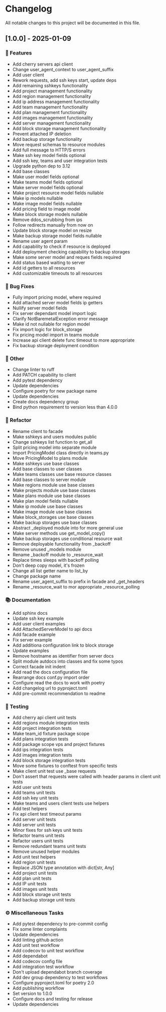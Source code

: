 # Changelog

All notable changes to this project will be documented in this file.

## [1.0.0] - 2025-01-09

### 🚀 Features

- Add cherry servers api client
- Change user_agent_context to user_agent_suffix
- Add user client
- Rework requests, add ssh keys start, update deps
- Add remaining sshkeys functionality
- Add project management functionality
- Add region management functionality
- Add ip address management functionality
- Add team management functionality
- Add plan management functionality
- Add images management functionality
- Add server management functionality
- Add block storage management functionality
- Prevent attached IP deletion
- Add backup storage functionality
- Move request schemas to resource modules
- Add full message to HTTP/S errors
- Make ssh key model fields optional
- Add ssh key, teams and user integration tests
- Upgrade python dep to 3.12
- Add base classes
- Make user model fields optional
- Make teams model fields optional
- Make server model fields optional
- Make project resource model fields nullable
- Make ip models nullable
- Make image model fields nullable
- Add pricing field to image model
- Make block storage models nullable
- Remove ddos_scrubbing from ips
- Follow redirects manually from now on
- Update block storage model on resize
- Make backup storage model fields nullable
- Rename user agent param
- Add capability to check if resource is deployed
- Add deployment checking capability to backup storages
- Make some server model and reques fields required
- Add status based waiting to server
- Add id getters to all resources
- Add customizable timeouts to all resources

### 🐛 Bug Fixes

- Fully import pricing model, where required
- Add attached server model fields ip getters
- Nullify server model fields
- Fix server dependant model import logic
- Clarify NotBaremetalException error message
- Make id not nullable for region model
- Fix import logic for block_storage
- Fix pricing model import in teams module
- Increase api client delete func timeout to more appropriate
- Fix backup storage deployment condition

### 💼 Other

- Change linter to ruff
- Add PATCH capability to client
- Add pytest dependency
- Update dependencies
- Configure poetry for new package name
- Update dependencies
- Create docs dependency group
- Bind python requirement to version less than 4.0.0

### 🚜 Refactor

- Rename client to facade
- Make sshkeys and users modules public
- Change sshkeys list function to get_all
- Split pricing model into separate module
- Import PricingModel class directly in teams.py
- Move PricingModel to plans module
- Make sshkeys use base classes
- Add base classes to user classes
- Make teams classes use base resource classes
- Add base classes to server module
- Make regions module use base classes
- Make projects module use base classes
- Make plans module use base classes
- Make plan model fields nullable
- Make ip module use base classes
- Make image module use base classes
- Make block_storages use base classes
- Make backup storages use base classes
- Abstract _deployed module into for more general use
- Make server methods use get_model_copy()
- Make backup storages use conditional resource wait
- Remove deployable functionality from _backoff
- Remove unused _models module
- Rename _backoff module to _resource_wait
- Replace times sleeps with backoff polling
- Don't deep copy model, it's frozen
- Change all list getter name to list_by
- Change package name
- Rename user_agent_suffix to prefix in facade and _get_headers
- Rename _resource_wait to mor appropriate _resource_polling

### 📚 Documentation

- Add sphinx docs
- Update ssh key example
- Add user client examples
- Add AttachedServerModel to api docs
- Add facade example
- Fix server example
- Add additiona configuration link to block storage
- Update examples
- Remove hostname as identifier from server docs
- Split module autdocs into classes and fix some typos
- Correct facade init indent
- Add read the docs configuration file
- Rearrange docs conf.py import order
- Configure read the docs to work with poetry
- Add changelog url to pyproject.toml
- Add pre-commit recommendation to readme

### 🧪 Testing

- Add cherry api client unit tests
- Add regions module integration tests
- Add project integration tests
- Make team_id fixture package scope
- Add plans integration tests
- Add package scope vps and project fixtures
- Add ips integration tests
- Add images integration tests
- Add block storage integration tests
- Move some fixtures to conftest from specific tests
- Make client unit test use _base requests
- Don't assert that requests were called with header params in client unit tests
- Add user unit tests
- Add teams unit tests
- Add ssh key unit tests
- Make teams and users client tests use helpers
- Add test helpers
- Fix api client test timeout params
- Add server unit tests
- Add server unit tests
- Minor fixes for ssh keys unit tests
- Refactor teams unit tests
- Refactor users unit tests
- Remove redundant teams unit tests
- Remove unused helper modules
- Add unit test helpers
- Add region unit tests
- Replace JSON type annotation with dict[str, Any]
- Add project unit tests
- Add plan unit tests
- Add IP unit tests
- Add images unit tests
- Add block storage unit tests
- Add backup storage unit tests

### ⚙️ Miscellaneous Tasks

- Add pytest dependency to pre-commit config
- Fix some linter complaints
- Update dependencies
- Add linting github action
- Add unit test workflow
- Add codecov to unit test workflow
- Add dependabot
- Add codecov config file
- Add integration test workflow
- Don't upload dependabot branch coverage
- Add dev group dependency to test workflows
- Configure pyproject.toml for poetry 2.0
- Add publishing workflow
- Set version to 1.0.0
- Configure docs and testing for release
- Update dependencies

<!-- generated by git-cliff -->
